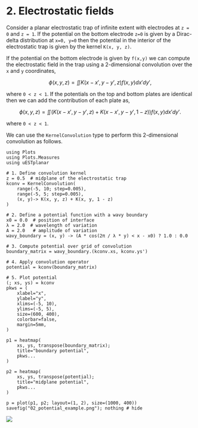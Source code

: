 # 2. Electrostatic fields
Consider a planar electrostatic trap of infinite extent with electrodes at 
``z = 0`` and ``z = 1``. If the potential on the bottom electrode ``z=0``
is given by a Dirac-delta distribution at ``x=0, y=0`` then the potential
in the interior of the electrostatic trap is given by the kernel ``K(x, y, z)``.

If the potential on the bottom electrode is given by ``f(x,y)`` we can compute
the electrostatic field in the trap using a 2-dimensional convolution over the
``x`` and ``y`` coordinates,

```math
\phi(x, y, z) = \iint  K(x - x', y - y', z) f(x,y) dx' dy',
```

where ``0 < z < 1``. If the potentials on the top and bottom plates are identical
then we can add the contribution of each plate as,

```math
\phi(x, y, z) = \iint  \left ( K(x - x', y - y', z) + K(x - x', y - y', 1 - z) \right ) f(x,y) dx' dy'.
```

where ``0 < z < 1``. 

We can use the `KernelConvolution` type to perform this 2-dimensional convolution as follows.


```@example
using Plots
using Plots.Measures
using uESTplanar

# 1. Define convolution kernel
z = 0.5  # midplane of the electrostatic trap
kconv = KernelConvolution(
    range(-5, 10; step=0.005),
    range(-5, 5; step=0.005),
    (x, y)-> K(x, y, z) + K(x, y, 1 - z)
)

# 2. Define a potential function with a wavy boundary
x0 = 0.0  # position of interface
λ = 2.0  # wavelength of variation
A = 2.0   # amplitude of variation
wavy_boundary = (x, y) -> (A * cos(2π / λ * y) < x - x0) ? 1.0 : 0.0

# 3. Compute potential over grid of convolution
boundary_matrix = wavy_boundary.(kconv.xs, kconv.ys')

# 4. Apply convolution operator
potential = kconv(boundary_matrix)

# 5. Plot potential
(; xs, ys) = kconv
pkws = (
    xlabel="x",
    ylabel="y",
    xlims=(-5, 10),
    ylims=(-5, 5),
    size=(600, 400),
    colorbar=false,
    margin=5mm,
)

p1 = heatmap(
    xs, ys, transpose(boundary_matrix);
    title="boundary potential",
    pkws...
)

p2 = heatmap(
    xs, ys, transpose(potential);
    title="midplane potential",
    pkws...
)

p = plot(p1, p2; layout=(1, 2), size=(1000, 400))
savefig("02_potential_example.png"); nothing # hide
```
![](02_potential_example.png)
